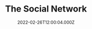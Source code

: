 ---
title: "The Social Network"
year: 2010
date: 2022-02-26T12:00:04.000Z
permalink: /almanac/movies/2022-02-26-the-social-network/index.html
link: https://letterboxd.com/rknightuk/film/the-social-network/
rating: 3
---